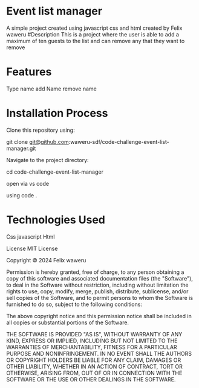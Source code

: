 # Event list manager
A simple project created using javascript css and html
created by Felix waweru
#Description
This is a project where the user is able to add a maximum of ten guests to the list and can remove any that they want to remove

# Features
  Type name 
  add Name
  remove name


# Installation Process


Clone this repository using:

git clone git@github.com:waweru-sdf/code-challenge-event-list-manager.git


Navigate to the project directory:


cd code-challenge-event-list-manager

open via vs code 

using
code .


# Technologies Used


Css
javascript
Html

License
MIT License

Copyright © 2024 Felix waweru

Permission is hereby granted, free of charge, to any person obtaining a copy of this software and associated documentation files (the "Software"), to deal in the Software without restriction, including without limitation the rights to use, copy, modify, merge, publish, distribute, sublicense, and/or sell copies of the Software, and to permit persons to whom the Software is furnished to do so, subject to the following conditions:

The above copyright notice and this permission notice shall be included in all copies or substantial portions of the Software.

THE SOFTWARE IS PROVIDED "AS IS", WITHOUT WARRANTY OF ANY KIND, EXPRESS OR IMPLIED, INCLUDING BUT NOT LIMITED TO THE WARRANTIES OF MERCHANTABILITY, FITNESS FOR A PARTICULAR PURPOSE AND NONINFRINGEMENT. IN NO EVENT SHALL THE AUTHORS OR COPYRIGHT HOLDERS BE LIABLE FOR ANY CLAIM, DAMAGES OR OTHER LIABILITY, WHETHER IN AN ACTION OF CONTRACT, TORT OR OTHERWISE, ARISING FROM, OUT OF OR IN CONNECTION WITH THE SOFTWARE OR THE USE OR OTHER DEALINGS IN THE SOFTWARE.

